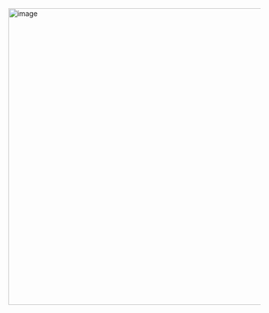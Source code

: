 <img width="879" height="593" alt="image" src="https://github.com/user-attachments/assets/19b5ee3d-e846-4ffe-b187-fdce145c0af7" />
